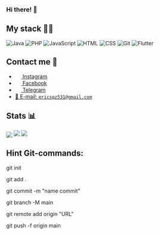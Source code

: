 <h3>Hi there! 👋</h3>

## My stack 👨‍💻	

![Java](https://img.shields.io/badge/-Java-%230075a8?logo=java&logoColor=white&style=for-the-badge) ![PHP](https://img.shields.io/badge/-PHP-%230075a8?logo=php&logoColor=white&style=for-the-badge) ![JavaScript](https://img.shields.io/badge/-JavaScript-%230075a8?logo=javascript&logoColor=white&style=for-the-badge) ![HTML](https://img.shields.io/badge/-HTML-%230075a8?logo=html5&logoColor=white&style=for-the-badge) ![CSS](https://img.shields.io/badge/-CSS-%230174b8?logo=css3&logoColor=white&style=for-the-badge) ![Git](https://img.shields.io/badge/-Git-%230075a8?logo=git&logoColor=white&style=for-the-badge) ![Flutter](https://img.shields.io/badge/-Flutter-%230075a8?logo=flutter&logoColor=white&style=for-the-badge)

## Contact me 💭
- <a href="https://www.instagram.com/coll_otaku/"><img src="https://upload.wikimedia.org/wikipedia/commons/thumb/e/e7/Instagram_logo_2016.svg/768px-Instagram_logo_2016.svg.png" width=16 height=16 align="center" /> Instagram </a>
- <a href="https://www.facebook.com/profile.php?id=100008579443704"><img src="https://upload.wikimedia.org/wikipedia/commons/thumb/0/05/Facebook_Logo_%282019%29.png/1024px-Facebook_Logo_%282019%29.png" width=16 height=16 align="center" /> Facebook </a>
- <a href="https://t.me/Coll_Otaku"><img src="https://upload.wikimedia.org/wikipedia/commons/thumb/8/82/Telegram_logo.svg/768px-Telegram_logo.svg.png" width=16 height=16 align="center" /> Telegram </a>
- <a href="mailto:ericspz531@gmail.com">📩 E-mail: `ericspz531@gmail.com`</a>

## Stats 📊
<img src="https://gpvc.arturio.dev/CoolOtaku" align="center" />
<img src="https://github-readme-stats.vercel.app/api?username=CoolOtaku&show_icons=true&count_private=true&theme=dracula">
<img src="https://github-readme-stats.vercel.app/api/top-langs/?username=CoolOtaku&show_icons=true&theme=dracula">

## Hint Git-commands:

git init

git add .

git commit -m "name commit"

git branch -M main

git remote add origin "URL"

git push -f origin main
